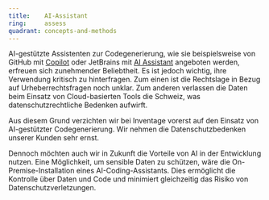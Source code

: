 ```yaml
---
title:    AI-Assistant  
ring:     assess  
quadrant: concepts-and-methods
---
```


AI-gestützte Assistenten zur Codegenerierung, wie sie beispielsweise von GitHub mit [Copilot][copilot] oder JetBrains mit [AI
Assistant][aiAssistant] angeboten werden, erfreuen sich zunehmender Beliebtheit. Es ist jedoch wichtig, ihre Verwendung kritisch zu hinterfragen. Zum einen ist die Rechtslage in Bezug auf Urheberrechtsfragen noch unklar. Zum anderen verlassen die
Daten beim Einsatz von Cloud-basierten Tools die Schweiz, was datenschutzrechtliche Bedenken aufwirft.

Aus diesem Grund verzichten wir bei Inventage vorerst auf den Einsatz von AI-gestützter Codegenerierung. Wir nehmen die
Datenschutzbedenken unserer Kunden sehr ernst.

Dennoch möchten auch wir in Zukunft die Vorteile von AI in der Entwicklung nutzen. Eine Möglichkeit, um sensible Daten zu schützen, wäre die On-Premise-Installation eines AI-Coding-Assistants. Dies ermöglicht die
Kontrolle über Daten und Code und minimiert gleichzeitig das Risiko von Datenschutzverletzungen.

[copilot]: https://github.com/features/copilot
[aiAssistant]: https://www.jetbrains.com/ai/
